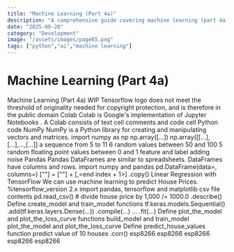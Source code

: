```yaml
---
title: "Machine Learning (Part 4a)"
description: "A comprehensive guide covering machine learning (part 4a)"
date: "2025-09-20"
category: "Development"
image: "/assets/images/page65.png"
tags: ["python","ai","machine learning"]
---
```


# Machine Learning (Part 4a)

Machine Learning (Part 4a) WIP Tensorflow logo does not meet the threshold of originality needed for copyright protection, and is therefore in the public domain Colab Colab is Google's implementation of Jupyter Notebooks . A Colab consists of text cell comments and code cell Python code NumPy NumPy is a Python library for creating and manipulating vectors and matrices. import numpy as np np.array([...]) np.array([[...],[...],...,[...]] a sequence from 5 to 11 6 random values between 50 and 100 5 random floating point values between 0 and 1 feature and label adding noise Pandas Pandas DataFrames are similar to spreadsheets. DataFrames have columns and rows. import numpy and pandas pd.DataFrame(data=<data cell values>, columns=<column names>) <dataframe>["<new column name>"] = <dataframe>["<existing column name>"] + <constant> <dataframe>[<start index>,<end index + 1>] <dataframe>.copy() Linear Regression with TensorFlow We can use machine learning to predict House Prices. %tensorflow_version 2.x import pandas, tensorflow and matplotlib csv file contents pd.read_csv(<filepath or buffer>) # divide house price by 1,000 /= 1000.0 <dataframe>.describe() Define create_model and train_model functions tf.keras.models.Sequential() <model>.add(tf.keras.layers.Dense(...)) <model>.compile(...) ... <model>.fit(...) Define plot_the_model and plot_the_loss_curve functions build_model and train_model plot_the_model and plot_the_loss_curve Define predict_house_values function predict value of 10 houses <dataframe>.corr() esp8266 esp8266 esp8266 esp8266 esp8266
